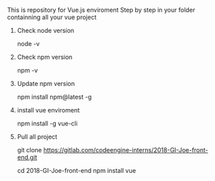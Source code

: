 This is repository for Vue.js enviroment
Step by step in your folder containning all your vue project

1. Check node version

    node -v

2. Check npm version

    npm -v

3.  Update npm version

    npm install npm@latest -g
    
4. install vue enviroment

    npm install -g vue-cli

5. Pull all project
   
   git clone https://gitlab.com/codeengine-interns/2018-GI-Joe-front-end.git

   cd 2018-GI-Joe-front-end
   npm install vue

